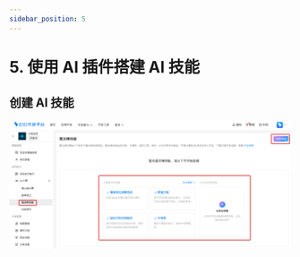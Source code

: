 ```yaml
---
sidebar_position: 5
---
```


# 5. 使用 AI 插件搭建 AI 技能

## 创建 AI 技能
![img.png](/img/explore/stream/aiplugin/create-ai-skill.png)
